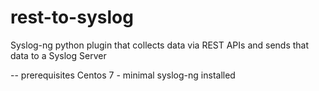 # rest-to-syslog
Syslog-ng python plugin that collects data via REST APIs and sends that data to a Syslog Server

-- prerequisites
Centos 7 - minimal
syslog-ng installed
